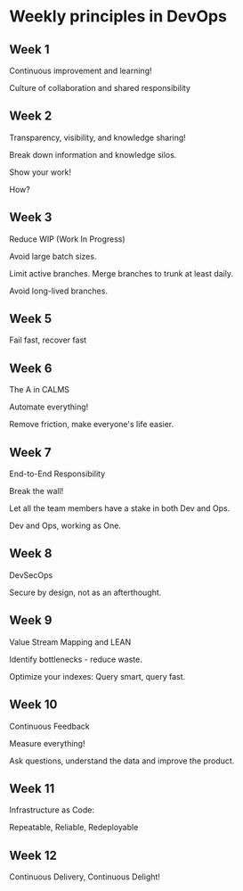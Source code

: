 # Weekly principles in DevOps

## Week 1

Continuous improvement and learning!

Culture of collaboration and shared responsibility

## Week 2

Transparency, visibility, and knowledge sharing!

Break down information and knowledge silos.

Show your work!

How?

## Week 3

Reduce WIP (Work In Progress)

Avoid large batch sizes.

Limit active branches. Merge branches to trunk at least daily.

Avoid long-lived branches.

## Week 5

Fail fast, recover fast

## Week 6

The A in CALMS

Automate everything!

Remove friction, make everyone's life easier.

## Week 7

End-to-End Responsibility

Break the wall!

Let all the team members have a stake in both Dev and Ops.

Dev and Ops, working as One.

## Week 8

DevSecOps

Secure by design, not as an afterthought.

## Week 9

Value Stream Mapping and LEAN

Identify bottlenecks - reduce waste.

Optimize your indexes: Query smart, query fast.

## Week 10

Continuous Feedback

Measure everything!

Ask questions, understand the data and improve the product.

## Week 11

Infrastructure as Code:

Repeatable, Reliable, Redeployable

## Week 12

Continuous Delivery, Continuous Delight!
